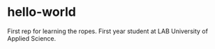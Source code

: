 # hello-world
First rep for learning the ropes. First year student at LAB University of Applied Science. 
